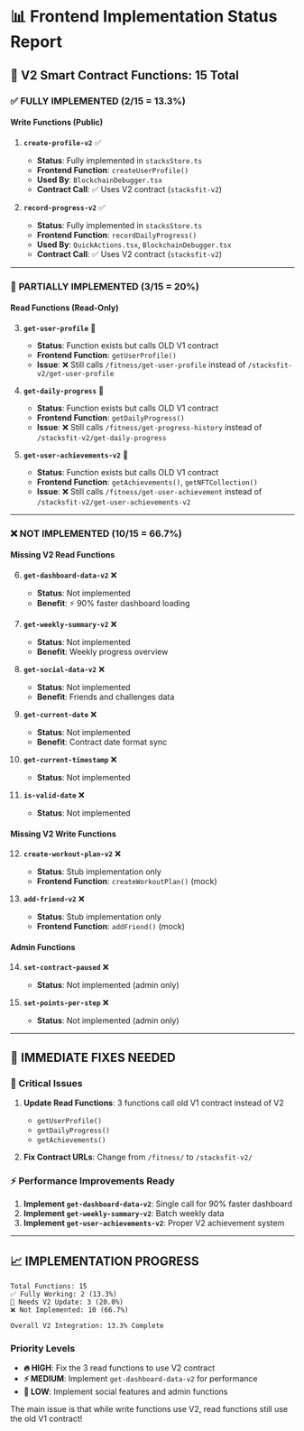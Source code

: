 # 📊 **Frontend Implementation Status Report**

## 🎯 **V2 Smart Contract Functions: 15 Total**

### ✅ **FULLY IMPLEMENTED** (2/15 = 13.3%)

#### **Write Functions (Public)**
1. **`create-profile-v2`** ✅
   - **Status**: Fully implemented in `stacksStore.ts`
   - **Frontend Function**: `createUserProfile()`
   - **Used By**: `BlockchainDebugger.tsx`
   - **Contract Call**: ✅ Uses V2 contract (`stacksfit-v2`)

2. **`record-progress-v2`** ✅  
   - **Status**: Fully implemented in `stacksStore.ts`
   - **Frontend Function**: `recordDailyProgress()`
   - **Used By**: `QuickActions.tsx`, `BlockchainDebugger.tsx`
   - **Contract Call**: ✅ Uses V2 contract (`stacksfit-v2`)

---

### 🔄 **PARTIALLY IMPLEMENTED** (3/15 = 20%)

#### **Read Functions (Read-Only)**
3. **`get-user-profile`** 🔄
   - **Status**: Function exists but calls OLD V1 contract
   - **Frontend Function**: `getUserProfile()`
   - **Issue**: ❌ Still calls `/fitness/get-user-profile` instead of `/stacksfit-v2/get-user-profile`

4. **`get-daily-progress`** 🔄
   - **Status**: Function exists but calls OLD V1 contract  
   - **Frontend Function**: `getDailyProgress()`
   - **Issue**: ❌ Still calls `/fitness/get-progress-history` instead of `/stacksfit-v2/get-daily-progress`

5. **`get-user-achievements-v2`** 🔄
   - **Status**: Function exists but calls OLD V1 contract
   - **Frontend Function**: `getAchievements()`, `getNFTCollection()`
   - **Issue**: ❌ Still calls `/fitness/get-user-achievement` instead of `/stacksfit-v2/get-user-achievements-v2`

---

### ❌ **NOT IMPLEMENTED** (10/15 = 66.7%)

#### **Missing V2 Read Functions**
6. **`get-dashboard-data-v2`** ❌
   - **Status**: Not implemented 
   - **Benefit**: ⚡ 90% faster dashboard loading

7. **`get-weekly-summary-v2`** ❌
   - **Status**: Not implemented
   - **Benefit**: Weekly progress overview

8. **`get-social-data-v2`** ❌
   - **Status**: Not implemented
   - **Benefit**: Friends and challenges data

9. **`get-current-date`** ❌
   - **Status**: Not implemented
   - **Benefit**: Contract date format sync

10. **`get-current-timestamp`** ❌
    - **Status**: Not implemented

11. **`is-valid-date`** ❌
    - **Status**: Not implemented

#### **Missing V2 Write Functions**
12. **`create-workout-plan-v2`** ❌
    - **Status**: Stub implementation only
    - **Frontend Function**: `createWorkoutPlan()` (mock)

13. **`add-friend-v2`** ❌
    - **Status**: Stub implementation only  
    - **Frontend Function**: `addFriend()` (mock)

#### **Admin Functions**
14. **`set-contract-paused`** ❌
    - **Status**: Not implemented (admin only)

15. **`set-points-per-step`** ❌
    - **Status**: Not implemented (admin only)

---

## 🔧 **IMMEDIATE FIXES NEEDED**

### **🚨 Critical Issues**
1. **Update Read Functions**: 3 functions call old V1 contract instead of V2
   - `getUserProfile()` 
   - `getDailyProgress()`
   - `getAchievements()`

2. **Fix Contract URLs**: Change from `/fitness/` to `/stacksfit-v2/`

### **⚡ Performance Improvements Ready**
1. **Implement `get-dashboard-data-v2`**: Single call for 90% faster dashboard
2. **Implement `get-weekly-summary-v2`**: Batch weekly data
3. **Implement `get-user-achievements-v2`**: Proper V2 achievement system

---

## 📈 **IMPLEMENTATION PROGRESS**

```
Total Functions: 15
✅ Fully Working: 2 (13.3%)
🔄 Needs V2 Update: 3 (20.0%)  
❌ Not Implemented: 10 (66.7%)

Overall V2 Integration: 13.3% Complete
```

### **Priority Levels**
- **🔥 HIGH**: Fix the 3 read functions to use V2 contract
- **⚡ MEDIUM**: Implement `get-dashboard-data-v2` for performance
- **🔮 LOW**: Implement social features and admin functions

The main issue is that while write functions use V2, read functions still use the old V1 contract!